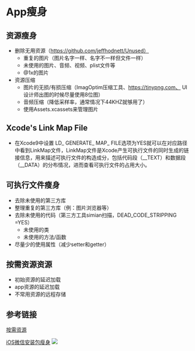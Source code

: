 # App瘦身



## 资源瘦身
 - 删除无用资源（https://github.com/jeffhodnett/Unused）
   - 重复的图片（图片名字一样、名字不一样但文件一样）
	- 未使用的图片、音频、视频、plist文件等
	- @1x的图片
 - 资源压缩
   - 图片的无损/有损压缩（ImagOptim压缩工具、https://tinypng.com、 UI设计师出图的时候尽量使用8位图）
   - 音频压缩（降低采样率，通常情况下44KHZ就够用了）
   - 使用Assets.xcassets来管理图片

## Xcode's Link Map File
 
   - 在Xcode9中设置 LD_ GENERATE_ MAP_ FILE选项为YES就可以在对应路径中看到LinkMap文件，LinkMap文件是Xcode产生可执行文件的同时生成的链接信息，用来描述可执行文件的构造成分，包括代码段（__TEXT）和数据段（__DATA）的分布情况，进而查看可执行文件的占用大小。

   
## 可执行文件瘦身
 - 去除未使用的第三方库
 - 整理重复的第三方库（例：图片浏览器等）
 - 去除未使用的代码（第三方工具simian扫描，DEAD_CODE_STRIPPING =YES）
   - 未使用的类
   - 未使用的方法/函数
 - 尽量少的使用属性（减少setter和getter）
  
## 按需资源资源
 - 初始资源的延迟加载
 - app资源的延迟加载
 - 不常用资源的远程存储




## 参考链接
[按需资源](https://developer.apple.com/library/content/documentation/FileManagement/Conceptual/On_Demand_Resources_Guide/index.html#//apple_ref/doc/uid/TP40015083-CH2-SW1)
 
[iOS微信安装包瘦身](https://mp.weixin.qq.com/s?__biz=MzAwNDY1ODY2OQ==&mid=207986417&idx=1&sn=77ea7d8e4f8ab7b59111e78c86ccfe66&3rd=MzA3MDU4NTYzMw==&scene=6#rd)
![](http://www.zoomfeng.com/images/2016/10/12/4.png)  
